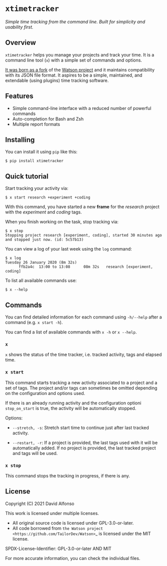 # `xtimetracker`

*Simple time tracking from the command line. Built for simplicity and usability first.*

## Overview

`xtimetracker` helps you manage your projects and track your time. It is a command line tool (`x`) with a simple set of commands and options.

[It was born as a fork](https://davidalfonso.es/posts/why-and-how-to-fork-the-case-of-watson) of the [Watson project](https://github.com/TailorDev/Watson) and it maintains compatibility with its JSON file format. It aspires to be a simple, maintained, and extendable (using plugins) time tracking software.

## Features

- Simple command-line interface with a reduced number of powerful commands
- Auto-completion for Bash and Zsh
- Multiple report formats

## Installing

You can install it using `pip` like this:
```console
$ pip install xtimetracker
```

## Quick tutorial

Start tracking your activity via:
```console
$ x start research +experiment +coding
```
With this command, you have started a new **frame** for the *research* project with the *experiment* and *coding* tags.

When you finish working on the task, stop tracking via:
```console
$ x stop
Stopping project research [experiment, coding], started 30 minutes ago and stopped just now. (id: 5c57b13)
```

You can view a log of your last week using the `log` command:

```console
$ x log
Tuesday 26 January 2020 (8m 32s)
      ffb2a4c  13:00 to 13:08      08m 32s   research [experiment, coding]
```

To list all available commands use:
```console
$ x --help
```

## Commands

You can find detailed information for each command using `-h/--help` after a command (e.g. `x start -h`).

You can find a list of available commands with `x -h` or `x --help`.

### `x`

`x` shows the status of the time tracker, i.e. tracked activity, tags and elapsed time.

### `x start`

This command starts tracking a new activity associated to a project and a set of tags. The project and/or tags can sometimes be omitted depending on the configuration and options used.

If there is an already running activity and the configuration optioni `stop_on_start` is true, the activity will be automatically stopped.

Options:

- `--stretch, -s`: Stretch start time to continue just after last tracked activity.

- `--restart, -r`: If a project is provided, the last tags used with it will be automatically added. If no project is provided, the last tracked project and tags will be used.

### `x stop`

This command stops the tracking in progress, if there is any.

## License

Copyright (C) 2021 David Alfonso

This work is licensed under multiple licenses.

- All original source code is licensed under GPL-3.0-or-later.
- All code borrowed from `the Watson project <https://github.com/TailorDev/Watson>`\_ is licensed under the MIT license.

SPDX-License-Identifier: GPL-3.0-or-later AND MIT

For more accurate information, you can check the individual files.
